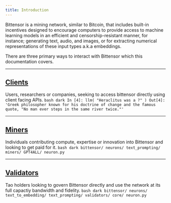 ```yaml
---
title: Introduction
---
```

Bittensor is a mining network, similar to Bitcoin, that includes built-in incentives designed to encourage computers to provide access to machine learning models in an efficient and censorship-resistant manner, for instance; generating text, audio, and images, or for extracting numerical representations of these input types a.k.a embeddings. 

There are three primary ways to interact with Bittensor which this documentation covers. 

---
## [Clients](clients/clients)
Users, researchers or companies, seeking to access bittensor directly using client facing APIs.
    ```bash dark
    In [4]: llm( "Heraclitus was a ?" )
    Out[4]: 'Greek philosopher known for his doctrine of change and the famous quote, "No man ever steps in the same river twice."'
    ```

---
## [Miners](mining/mining)
Individuals contributing compute, expertise or innovation into Bittensor and looking to get paid for it.
    ```bash dark
    bittensor/
        neurons/
            text_prompting/
                miners/
                    GPT4ALL/
                        neuron.py
    ```

---
## [Validators](validating/validating)
Tao holders looking to govern Bittensor directly and use the network at its full capactiy bandwidth and fidelity.
    ```bash dark
    bittensor/
        neurons/
            text_to_embedding/
            text_prompting/
                validators/
                    core/
                        neuron.py
    ```